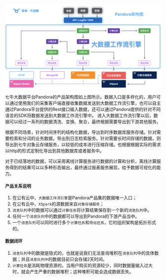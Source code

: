![Pandora](/_media/arch.png)

七牛大数据平台Pandora的产品架构图如上图所示。数据入口是多样化的，用户可以通过使用我们的采集客户端直接收集数据发送到大数据工作流引擎，也可以自主通过Pandora平台提供的Rest接口输入数据，还可以通过Pandora提供的针对不同语言的SDK将数据发送到大数据工作流引擎中。
进入大数据工作流引擎以后，数据可以经过一系列的数据清洗、变换、聚合，最终根据需要导出到下游其他服务。

根据不同场景，针对时间序列的结构化数据，导出到时序数据库服务存储。针对需要检索和分词的业务数据，导出到日志检索服务。针对需要长时间存储的数据，则导出到七牛对象云存储服务，以较低的成本进行压缩存储。也根据根据实际的需求以http的形式定制化导出到其他数据库或者服务中。

对于已经落地的数据，可以采用离线计算服务进行数据的计算和分析，离线计算服务得到的结果可以以多种形态输出，最终通过报表服务展现，给予数据可视化的能力。

#### 产品关系说明
1. 在公有云中，`大数据工作流引擎`是Pandora产品集的数据唯一入口；
2. 在公有云中，`XSpark`的源数据来自`对象存储服务`；
3. `消息队列`中的数据可以通过`计算任务`将计算结果保存到一个新的`消息队列`中。 
4. 任何一个`消息队列`中的数据都可以导出到Pandora的下游产品当中。
5. 一个`消息队列`可以同时进行多个`计算任务`和`导出任务`，它的组织架构是拓扑形式的。

#### 数据闭环

1. `消息队列`中的数据是隐式的，也就是说我们无法查询堆积在`消息队列`中的具体数据；并且`消息队列中`的数据目前只会存储2天时间。
2. `计算任务`是消耗物理资源的，当用户购买的资源较少，同时数据量输入过大时，就会产生严重的数据堆积；这种堆积可能会造成数据丢失。